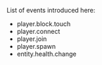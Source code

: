 List of events introduced here:
* player.block.touch
* player.connect
* player.join
* player.spawn
* entity.health.change